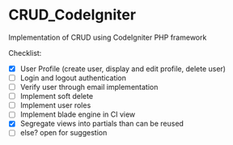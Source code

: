 # CRUD_CodeIgniter
Implementation of CRUD using CodeIgniter PHP framework

Checklist:
- [X] User Profile (create user, display and edit profile, delete user)
- [ ] Login and logout authentication
- [ ] Verify user through email implementation
- [ ] Implement soft delete
- [ ] Implement user roles
- [ ] Implement blade engine in CI view
- [X] Segregate views into partials than can be reused
- [ ] else? open for suggestion
